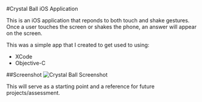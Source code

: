 #Crystal Ball iOS Application

This is an iOS application that reponds to both touch and shake gestures. Once a user touches the screen or shakes the phone, an answer will appear on the screen. 

This was a simple app that I created to get used to using: 
- XCode
- Objective-C

##Screenshot
![Crystal Ball Screenshot](http://i.imgur.com/E44EJBL.png)

This will serve as a starting point and a reference for future projects/assessment. 
